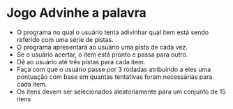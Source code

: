 # Jogo Advinhe a palavra
 * O programa no qual o usuário tenta adivinhar qual item está sendo referido com uma série de pistas. 
 * O programa apresentará ao usuário uma pista de cada vez. 
 * Se o usuário acertar, o item está pronto e passa para outro. 
 * Dê ao usuário até três pistas para cada item. 
 * Faça com que o usuário passe por 3 rodadas atribuindo a eles uma pontuação com base em quantas tentativas foram necessárias para cada item. 
 * Os itens devem ser selecionados aleatoriamente para um conjunto de 15 itens

